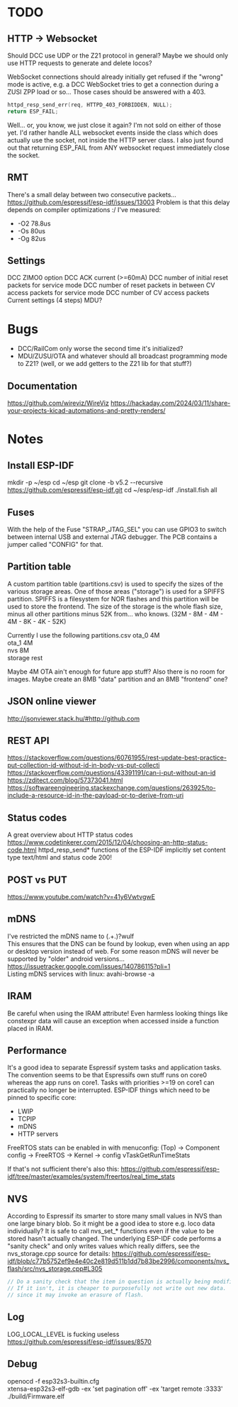 # TODO
## HTTP -> Websocket
Should DCC use UDP or the Z21 protocol in general?
Maybe we should only use HTTP requests to generate and delete locos?

WebSocket connections should already initially get refused if the "wrong" mode is active, e.g. a DCC WebSocket tries to get a connection during a ZUSI ZPP load or so... Those cases should be answered with a 403.
```cpp
httpd_resp_send_err(req, HTTPD_403_FORBIDDEN, NULL);
return ESP_FAIL;
```
Well... or, you know, we just close it again? I'm not sold on either of those yet. I'd rather handle ALL websocket events inside the class which does actually use the socket, not inside the HTTP server class. I also just found out that returning ESP_FAIL from ANY websocket request immediately close the socket.

## RMT
There's a small delay between two consecutive packets... https://github.com/espressif/esp-idf/issues/13003
Problem is that this delay depends on compiler optimizations :/
I've measured:
- -O2 78.8us
- -Os 80us
- -Og 82us

## Settings
DCC ZIMO0 option
DCC ACK current (>=60mA)
DCC number of initial reset packets for service mode
DCC number of reset packets in between CV access packets for service mode
DCC number of CV access packets
Current settings (4 steps)
MDU?

# Bugs
- DCC/RailCom only worse the second time it's initialized?
- MDU/ZUSU/OTA and whatever should all broadcast programming mode to Z21?
  (well, or we add getters to the Z21 lib for that stuff?)

## Documentation
https://github.com/wireviz/WireViz
https://hackaday.com/2024/03/11/share-your-projects-kicad-automations-and-pretty-renders/

# Notes
## Install ESP-IDF
mkdir -p ~/esp
cd ~/esp
git clone -b v5.2 --recursive https://github.com/espressif/esp-idf.git
cd ~/esp/esp-idf
./install.fish all

## Fuses
With the help of the Fuse "STRAP_JTAG_SEL" you can use GPIO3 to switch between internal USB and external JTAG debugger. The PCB contains a jumper called "CONFIG" for that.

## Partition table
A custom partition table (partitions.csv) is used to specify the sizes of the various storage areas. One of those areas ("storage") is used for a SPIFFS partition. SPIFFS is a filesystem for NOR flashes and this partition will be used to store the frontend. The size of the storage is the whole flash size, minus all other partitions minus 52K from... who knows.
(32M - 8M - 4M - 4M - 8K - 4K - 52K)

Currently I use the following partitions.csv
ota_0 4M  
ota_1 4M  
nvs 8M  
storage rest  

Maybe 4M OTA ain't enough for future app stuff? Also there is no room for images. Maybe create an 8MB "data" partition and an 8MB "frontend" one?

## JSON online viewer
http://jsonviewer.stack.hu/#http://github.com

## REST API
https://stackoverflow.com/questions/60761955/rest-update-best-practice-put-collection-id-without-id-in-body-vs-put-collecti
https://stackoverflow.com/questions/43391191/can-i-put-without-an-id
https://zditect.com/blog/57373041.html
https://softwareengineering.stackexchange.com/questions/263925/to-include-a-resource-id-in-the-payload-or-to-derive-from-uri

## Status codes
A great overview about HTTP status codes
https://www.codetinkerer.com/2015/12/04/choosing-an-http-status-code.html
httpd_resp_send* functions of the ESP-IDF implicitly set content type text/html and status code 200!

## POST vs PUT
https://www.youtube.com/watch?v=41y6VwtvgwE

## mDNS
I've restricted the mDNS name to (.+\.)?wulf  
This ensures that the DNS can be found by lookup, even when using an app or desktop version instead of web.
For some reason mDNS will never be supported by "older" android versions...
https://issuetracker.google.com/issues/140786115?pli=1  
Listing mDNS services with linux: avahi-browse -a

## IRAM
Be careful when using the IRAM attribute! Even harmless looking things like constexpr data will cause an exception when accessed inside a function placed in IRAM.

## Performance
It's a good idea to separate Espressif system tasks and application tasks. The convention seems to be that Espressifs own stuff runs on core0 whereas the app runs on core1. Tasks with priorities >=19 on core1 can practically no longer be interrupted. ESP-IDF things which need to be pinned to specific core:
- LWIP
- TCPIP
- mDNS
- HTTP servers

FreeRTOS stats can be enabled in with menuconfig:
(Top) → Component config → FreeRTOS → Kernel -> config
vTaskGetRunTimeStats

If that's not sufficient there's also this: https://github.com/espressif/esp-idf/tree/master/examples/system/freertos/real_time_stats

## NVS
According to Espressif its smarter to store many small values in NVS than one large binary blob. So it might be a good idea to store e.g. loco data individually?
It is safe to call nvs_set_* functions even if the value to be stored hasn't actually changed. The underlying ESP-IDF code performs a "sanity check" and only writes values which really differs, see the nvs_storage.cpp source for details:
https://github.com/espressif/esp-idf/blob/c77b5752ef9e4e40c2e819d511b1dd7b83be2996/components/nvs_flash/src/nvs_storage.cpp#L305
```cpp
// Do a sanity check that the item in question is actually being modified.
// If it isn't, it is cheaper to purposefully not write out new data.
// since it may invoke an erasure of flash.
```

## Log
LOG_LOCAL_LEVEL is fucking useless  
https://github.com/espressif/esp-idf/issues/8570

## Debug
openocd -f esp32s3-builtin.cfg  
xtensa-esp32s3-elf-gdb -ex 'set pagination off' -ex 'target remote :3333' ./build/Firmware.elf